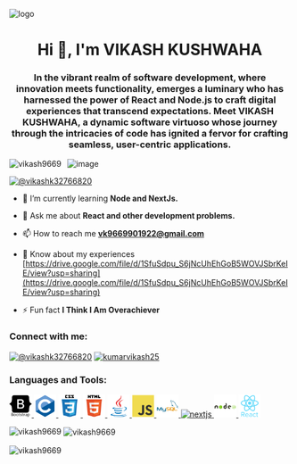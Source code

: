 ![logo]((https://github.com/vikash9669/vikash9669/blob/main/VIKASH%20KUSHWAHA.gif))
<h1 align="center">Hi 👋, I'm VIKASH KUSHWAHA</h1>
<h3 align="center">In the vibrant realm of software development, where innovation meets functionality, emerges a luminary who has harnessed the power of React and Node.js to craft digital experiences that transcend expectations. Meet VIKASH KUSHWAHA, a dynamic software virtuoso whose journey through the intricacies of code has ignited a fervor for crafting seamless, user-centric applications.</h3>

<img align="right" alt="image" width="400" src="https://user-images.githubusercontent.com/55389276/140866485-8fb1c876-9a8f-4d6a-98dc-08c4981eaf70.gif">
<p align="left"> <img src="https://komarev.com/ghpvc/?username=vikash9669&label=Profile%20views&color=0e75b6&style=flat" alt="vikash9669" /> </p>

<p align="left"> <a href="https://twitter.com/@vikashk32766820" target="blank"><img src="https://img.shields.io/twitter/follow/@vikashk32766820?logo=twitter&style=for-the-badge" alt="@vikashk32766820" /></a> </p>

- 🌱 I’m currently learning **Node and NextJs.**

- 💬 Ask me about **React and other development problems.**

- 📫 How to reach me **vk9669901922@gmail.com**

- 📄 Know about my experiences [https://drive.google.com/file/d/1SfuSdpu_S6jNcUhEhGoB5WOVJSbrKeIE/view?usp=sharing](https://drive.google.com/file/d/1SfuSdpu_S6jNcUhEhGoB5WOVJSbrKeIE/view?usp=sharing)

- ⚡ Fun fact **I Think I Am Overachiever**

<h3 align="left">Connect with me:</h3>
<p align="left">
<a href="https://twitter.com/@vikashk32766820" target="blank"><img align="center" src="https://raw.githubusercontent.com/rahuldkjain/github-profile-readme-generator/master/src/images/icons/Social/twitter.svg" alt="@vikashk32766820" height="30" width="40" /></a>
<a href="https://linkedin.com/in/kumarvikash25" target="blank"><img align="center" src="https://raw.githubusercontent.com/rahuldkjain/github-profile-readme-generator/master/src/images/icons/Social/linked-in-alt.svg" alt="kumarvikash25" height="30" width="40" /></a>
</p>

<h3 align="left">Languages and Tools:</h3>
<p align="left"> <a href="https://getbootstrap.com" target="_blank" rel="noreferrer"> <img src="https://raw.githubusercontent.com/devicons/devicon/master/icons/bootstrap/bootstrap-plain-wordmark.svg" alt="bootstrap" width="40" height="40"/> </a> <a href="https://www.cprogramming.com/" target="_blank" rel="noreferrer"> <img src="https://raw.githubusercontent.com/devicons/devicon/master/icons/c/c-original.svg" alt="c" width="40" height="40"/> </a> <a href="https://www.w3schools.com/css/" target="_blank" rel="noreferrer"> <img src="https://raw.githubusercontent.com/devicons/devicon/master/icons/css3/css3-original-wordmark.svg" alt="css3" width="40" height="40"/> </a> <a href="https://www.w3.org/html/" target="_blank" rel="noreferrer"> <img src="https://raw.githubusercontent.com/devicons/devicon/master/icons/html5/html5-original-wordmark.svg" alt="html5" width="40" height="40"/> </a> <a href="https://www.java.com" target="_blank" rel="noreferrer"> <img src="https://raw.githubusercontent.com/devicons/devicon/master/icons/java/java-original.svg" alt="java" width="40" height="40"/> </a> <a href="https://developer.mozilla.org/en-US/docs/Web/JavaScript" target="_blank" rel="noreferrer"> <img src="https://raw.githubusercontent.com/devicons/devicon/master/icons/javascript/javascript-original.svg" alt="javascript" width="40" height="40"/> </a> <a href="https://www.mysql.com/" target="_blank" rel="noreferrer"> <img src="https://raw.githubusercontent.com/devicons/devicon/master/icons/mysql/mysql-original-wordmark.svg" alt="mysql" width="40" height="40"/> </a> <a href="https://nextjs.org/" target="_blank" rel="noreferrer"> <img src="https://cdn.worldvectorlogo.com/logos/nextjs-2.svg" alt="nextjs" width="40" height="40"/> </a> <a href="https://nodejs.org" target="_blank" rel="noreferrer"> <img src="https://raw.githubusercontent.com/devicons/devicon/master/icons/nodejs/nodejs-original-wordmark.svg" alt="nodejs" width="40" height="40"/> </a> <a href="https://reactjs.org/" target="_blank" rel="noreferrer"> <img src="https://raw.githubusercontent.com/devicons/devicon/master/icons/react/react-original-wordmark.svg" alt="react" width="40" height="40"/> </a> </p>

<p><img align="left" src="https://github-readme-stats.vercel.app/api/top-langs?username=vikash9669&show_icons=true&locale=en&layout=compact" alt="vikash9669" /></p>

<p>&nbsp;<img align="center" src="https://github-readme-stats.vercel.app/api?username=vikash9669&show_icons=true&locale=en" alt="vikash9669" /></p>

<p><img align="center" src="https://github-readme-streak-stats.herokuapp.com/?user=vikash9669&" alt="vikash9669" /></p>
